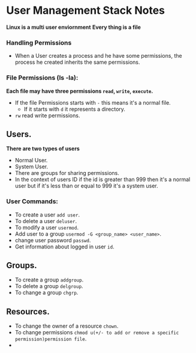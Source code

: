 # User Management Stack Notes

**Linux is a multi user enviornment**
**Every thing is a file**

### Handling Permissions
- When a User creates a process and he have some permissions, the process he created inherits the same permissions.

### File Permissions (ls -la):
**Each file may have three permissions `read`, `write`, `execute`.**
- If the file Permissions starts with `-` this means it's a normal file.
    - If it starts with `d` it represents a directory.
- `rw` read write permissions.



## Users.
**There are two types of users**
- Normal User.
- System User.
- There are groups for sharing permissions.
- In the context of users ID if the id is greater than 999 then it's a normal user but if it's less than or equal to 999 it's a system user.
### User Commands:
- To create a user `add user`.
- To delete a user `deluser`.
- To modify a user `usermod`.
- Add user to a group `usermod -G <group_name> <user_name>`.
- change user password `passwd`.
- Get information about logged in user `id`.

## Groups.
- To create a group `addgroup`.
- To delete a group `delgroup`.
- To change a group `chgrp`.

## Resources.
- To change the owner of a resource `chown`.
- To change permissions `chmod u(+/- to add or remove a specific permission)permission file`.
- 
